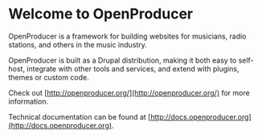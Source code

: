 Welcome to OpenProducer
=======================

OpenProducer is a framework for building websites for musicians, radio stations, and others in the music industry.

OpenProducer is built as a Drupal distribution, making it both easy to self-host, integrate with other tools and services, and extend with plugins, themes or custom code.

Check out [http://openproducer.org/](http://openproducer.org/) for more information.

Technical documentation can be found at [http://docs.openproducer.org](http://docs.openproducer.org).

